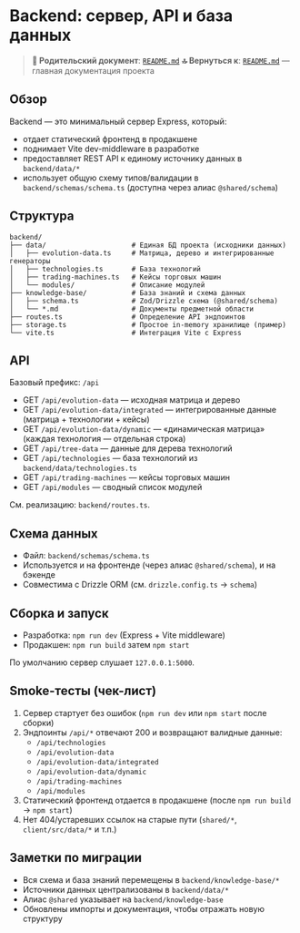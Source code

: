 # Backend: сервер, API и база данных

> **📍 Родительский документ**: [`README.md`](../README.md)
> **🔝 Вернуться к**: [`README.md`](../README.md) — главная документация проекта

## Обзор

Backend — это минимальный сервер Express, который:

- отдает статический фронтенд в продакшене
- поднимает Vite dev-middleware в разработке
- предоставляет REST API к единому источнику данных в `backend/data/*`
- использует общую схему типов/валидации в `backend/schemas/schema.ts` (доступна через алиас `@shared/schema`)

## Структура

```text
backend/
├── data/                     # Единая БД проекта (исходники данных)
│   ├── evolution-data.ts     # Матрица, дерево и интегрированные генераторы
│   ├── technologies.ts       # База технологий
│   ├── trading-machines.ts   # Кейсы торговых машин
│   └── modules/              # Описание модулей
├── knowledge-base/           # База знаний и схема данных
│   ├── schema.ts             # Zod/Drizzle схема (@shared/schema)
│   └── *.md                  # Документы предметной области
├── routes.ts                 # Определение API эндпоинтов
├── storage.ts                # Простое in-memory хранилище (пример)
└── vite.ts                   # Интеграция Vite с Express
```

## API

Базовый префикс: `/api`

- GET `/api/evolution-data` — исходная матрица и дерево
- GET `/api/evolution-data/integrated` — интегрированные данные (матрица + технологии + кейсы)
- GET `/api/evolution-data/dynamic` — «динамическая матрица» (каждая технология — отдельная строка)
- GET `/api/tree-data` — данные для дерева технологий
- GET `/api/technologies` — база технологий из `backend/data/technologies.ts`
- GET `/api/trading-machines` — кейсы торговых машин
- GET `/api/modules` — сводный список модулей

См. реализацию: `backend/routes.ts`.

## Схема данных

- Файл: `backend/schemas/schema.ts`
- Используется и на фронтенде (через алиас `@shared/schema`), и на бэкенде
- Совместима с Drizzle ORM (см. `drizzle.config.ts` → `schema`)

## Сборка и запуск

- Разработка: `npm run dev` (Express + Vite middleware)
- Продакшен: `npm run build` затем `npm start`

По умолчанию сервер слушает `127.0.0.1:5000`.

## Smoke-тесты (чек-лист)

1) Сервер стартует без ошибок (`npm run dev` или `npm start` после сборки)
2) Эндпоинты `/api/*` отвечают 200 и возвращают валидные данные:
   - `/api/technologies`
   - `/api/evolution-data`
   - `/api/evolution-data/integrated`
   - `/api/evolution-data/dynamic`
   - `/api/trading-machines`
   - `/api/modules`
3) Статический фронтенд отдается в продакшене (после `npm run build` → `npm start`)
4) Нет 404/устаревших ссылок на старые пути (`shared/*`, `client/src/data/*` и т.п.)

## Заметки по миграции

- Вся схема и база знаний перемещены в `backend/knowledge-base/*`
- Источники данных централизованы в `backend/data/*`
- Алиас `@shared` указывает на `backend/knowledge-base`
- Обновлены импорты и документация, чтобы отражать новую структуру
